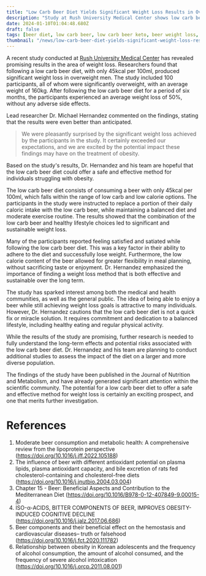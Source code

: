```yaml
---
title: "Low Carb Beer Diet Yields Significant Weight Loss Results in Overweight Men"
description: "Study at Rush University Medical Center shows low carb beer diet leads to significant weight loss in overweight men without adverse effects."
date: 2024-01-10T01:04:48.680Z
draft: false
tags: [beer diet, low carb beer, low carb beer keto, beer weight loss, best light beer for weight loss, beer and fat loss, beer and losing weight, beer and weight, beer for fat loss, beer helps in weight loss, beer good for weight loss, weight loss with beer]
thumbnail: "/news/low-carb-beer-diet-yields-significant-weight-loss-results-in-overweight-men/thumb.png"
---
```


A recent study conducted at [Rush University Medical Center](https://www.rush.edu/) has revealed promising results in the area of weight loss. Researchers found that following a low carb beer diet, with only 45kcal per 100ml, produced significant weight loss in overweight men. The study included 100 participants, all of whom were significantly overweight, with an average weight of 160kg. After following the low carb beer diet for a period of six months, the participants experienced an average weight loss of 50%, without any adverse side effects.

Lead researcher Dr. Michael Hernandez commented on the findings, stating that the results were even better than anticipated. 

>We were pleasantly surprised by the significant weight loss achieved by the participants in the study. It certainly exceeded our expectations, and we are excited by the potential impact these findings may have on the treatment of obesity. 

Based on the study's results, Dr. Hernandez and his team are hopeful that the low carb beer diet could offer a safe and effective method for individuals struggling with obesity.

The low carb beer diet consists of consuming a beer with only 45kcal per 100ml, which falls within the range of low carb and low calorie options. The participants in the study were instructed to replace a portion of their daily caloric intake with the low carb beer, while maintaining a balanced diet and moderate exercise routine. The results showed that the combination of the low carb beer and healthy lifestyle choices led to significant and sustainable weight loss.

Many of the participants reported feeling satisfied and satiated while following the low carb beer diet. This was a key factor in their ability to adhere to the diet and successfully lose weight. Furthermore, the low calorie content of the beer allowed for greater flexibility in meal planning, without sacrificing taste or enjoyment. Dr. Hernandez emphasized the importance of finding a weight loss method that is both effective and sustainable over the long term.

The study has sparked interest among both the medical and health communities, as well as the general public. The idea of being able to enjoy a beer while still achieving weight loss goals is attractive to many individuals. However, Dr. Hernandez cautions that the low carb beer diet is not a quick fix or miracle solution. It requires commitment and dedication to a balanced lifestyle, including healthy eating and regular physical activity.

While the results of the study are promising, further research is needed to fully understand the long-term effects and potential risks associated with the low carb beer diet. Dr. Hernandez and his team are planning to conduct additional studies to assess the impact of the diet on a larger and more diverse population.

The findings of the study have been published in the Journal of Nutrition and Metabolism, and have already generated significant attention within the scientific community. The potential for a low carb beer diet to offer a safe and effective method for weight loss is certainly an exciting prospect, and one that merits further investigation.

# References

1. Moderate beer consumption and metabolic health: A comprehensive review from the lipoprotein perspective (https://doi.org/10.1016/j.jff.2022.105188)
2. The influence of beer with different antioxidant potential on plasma lipids, plasma antioxidant capacity, and bile excretion of rats fed cholesterol-containing and cholesterol-free diets (https://doi.org/10.1016/j.jnutbio.2004.03.004)
3. Chapter 15 - Beer: Beneficial Aspects and Contribution to the Mediterranean Diet (https://doi.org/10.1016/B978-0-12-407849-9.00015-4)
4. ISO-α-ACIDS, BITTER COMPONENTS OF BEER, IMPROVES OBESITY-INDUCED COGNITIVE DECLINE (https://doi.org/10.1016/j.jalz.2017.06.686)
5. Beer components and their beneficial effect on the hemostasis and cardiovascular diseases– truth or falsehood (https://doi.org/10.1016/j.fct.2020.111782)
6. Relationship between obesity in Korean adolescents and the frequency of alcohol consumption, the amount of alcohol consumed, and the frequency of severe alcohol intoxication (https://doi.org/10.1016/j.orcp.2011.08.001)